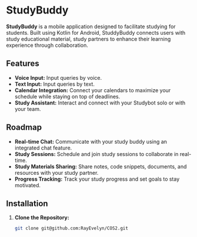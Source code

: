 # StudyBuddy

**StudyBuddy** is a mobile application designed to facilitate studying for students. Built using Kotlin for Android, StuddyBuddy connects users with study educational material, study partners to enhance their learning experience through collaboration.

## Features

- **Voice Input:** Input queries by voice.
- **Text Input:** Input queries by text.
- **Calendar Integration:** Connect your calendars to maximize your schedule while staying on top of deadlines.
- **Study Assistant:** Interact and connect with your Studybot solo or with your team.

## Roadmap
- **Real-time Chat:** Communicate with your study buddy using an integrated chat feature.
- **Study Sessions:** Schedule and join study sessions to collaborate in real-time.
- **Study Materials Sharing:** Share notes, code snippets, documents, and resources with your study partner.
- **Progress Tracking:** Track your study progress and set goals to stay motivated.

## Installation

1. **Clone the Repository:**
   ```bash
   git clone git@github.com:RayEvelyn/COS2.git
